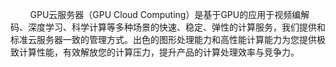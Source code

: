 &nbsp;&nbsp;&nbsp;&nbsp;&nbsp;&nbsp;&nbsp;&nbsp;GPU云服务器（GPU Cloud Computing）是基于GPU的应用于视频编解码、深度学习、科学计算等多种场景的快速、稳定、弹性的计算服务，我们提供和标准云服务器一致的管理方式。出色的图形处理能力和高性能计算能力为您提供极致计算性能，有效解放您的计算压力，提升产品的计算处理效率与竞争力。


